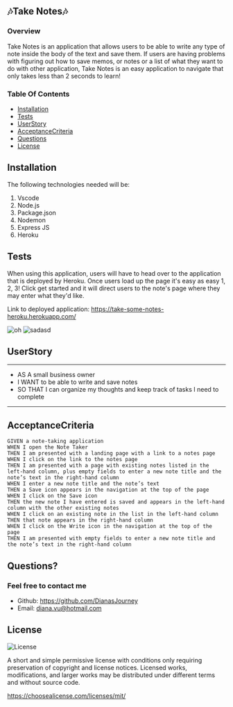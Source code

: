 ## 🎶Take Notes🎶

### Overview
Take Notes is an application that allows users to be able to write any type of note inside the body of the text and save them.
If users are having problems with figuring out how to save memos, or notes or a list of what they want to do with other application, Take Notes is an easy application to navigate that only takes less than 2 seconds to learn!

### Table Of Contents
- [Installation](#installation)
- [Tests](#tests)
- [UserStory](#userstory)
- [AcceptanceCriteria](#acceptancecriteria)
- [Questions](#questions)
- [License](#license)


## Installation
The following technologies needed will be:
1. Vscode
2. Node.js
3. Package.json
4. Nodemon
5. Express JS
6. Heroku

## Tests
When using this application, users will have to head over to the application that is deployed by Heroku. Once users load up the page it's easy as easy 1, 2, 3! Click get started and it will direct users to the note's page where they may enter what they'd like.

Link to deployed application: https://take-some-notes-heroku.herokuapp.com/

 
![oh](https://user-images.githubusercontent.com/109758045/196286059-c0d5ea05-1a46-49bf-adff-9f1794d00c83.png)
![sadasd](https://user-images.githubusercontent.com/109758045/196286183-a92bb85b-bf80-465d-99bb-b090fc5abef0.png)




## UserStory
---
- AS A small business owner
- I WANT to be able to write and save notes
- SO THAT I can organize my thoughts and keep track of tasks I need to complete
---

## AcceptanceCriteria
```
GIVEN a note-taking application
WHEN I open the Note Taker
THEN I am presented with a landing page with a link to a notes page
WHEN I click on the link to the notes page
THEN I am presented with a page with existing notes listed in the left-hand column, plus empty fields to enter a new note title and the note’s text in the right-hand column
WHEN I enter a new note title and the note’s text
THEN a Save icon appears in the navigation at the top of the page
WHEN I click on the Save icon
THEN the new note I have entered is saved and appears in the left-hand column with the other existing notes
WHEN I click on an existing note in the list in the left-hand column
THEN that note appears in the right-hand column
WHEN I click on the Write icon in the navigation at the top of the page
THEN I am presented with empty fields to enter a new note title and the note’s text in the right-hand column
```

## Questions?
### Feel free to contact me
- Github: https://github.com/DianasJourney
- Email: diana.vu@hotmail.com

## License
![License](https://img.shields.io/badge/License-MIT-yellow.svg)

A short and simple permissive license with conditions only requiring preservation of copyright and license notices. Licensed works, modifications, and larger works may be distributed under different terms and without source code.

https://choosealicense.com/licenses/mit/
